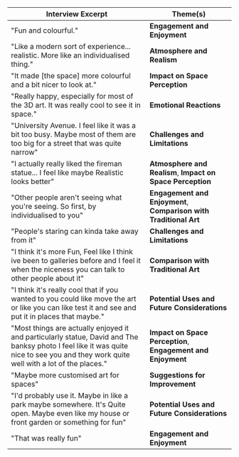 | Interview Excerpt                                                                                                                                                                     | Theme(s)                                                          |
| ------------------------------------------------------------------------------------------------------------------------------------------------------------------------------------- | ----------------------------------------------------------------- |
| "Fun and colourful."                                                                                                                                                                  | **Engagement and Enjoyment**                                      |
| "Like a modern sort of experience... realistic. More like an individualised thing."                                                                                                   | **Atmosphere and Realism**                                        |
| "It made [the space] more colourful and a bit nicer to look at."                                                                                                                      | **Impact on Space Perception**                                    |
| "Really happy, especially for most of the 3D art. It was really cool to see it in space."                                                                                             | **Emotional Reactions**                                           |
| "University Avenue. I feel like it was a bit too busy. Maybe most of them are too big for a street that was quite narrow"                                                             | **Challenges and Limitations**                                    |
| "I actually really liked the fireman statue... I feel like maybe Realistic looks better"                                                                                              | **Atmosphere and Realism**, **Impact on Space Perception**        |
| "Other people aren't seeing what you're seeing. So first, by individualised to you"                                                                                                   | **Engagement and Enjoyment**, **Comparison with Traditional Art** |
| "People's staring can kinda take away from it"                                                                                                                                        | **Challenges and Limitations**                                    |
| "I think it's more Fun, Feel like I think ive been to galleries before and I feel it when the niceness you can talk to other people about it"                                         | **Comparison with Traditional Art**                               |
| "I think it's really cool that if you wanted to you could like move the art or like you can like test it and see and put it in places that maybe."                                    | **Potential Uses and Future Considerations**                      |
| "Most things are actually enjoyed it and particularly statue, David and The banksy photo I feel like it was quite nice to see you and they work quite well with a lot of the places." | **Impact on Space Perception**, **Engagement and Enjoyment**      |
| "Maybe more customised art for spaces"                                                                                                                                                | **Suggestions for Improvement**                                   |
| "I'd probably use it. Maybe in like a park maybe somewhere. It's Quite open. Maybe even like my house or front garden or something for fun"                                           | **Potential Uses and Future Considerations**                      |
| "That was really fun"                                                                                                                                                                 | **Engagement and Enjoyment**                                      |
